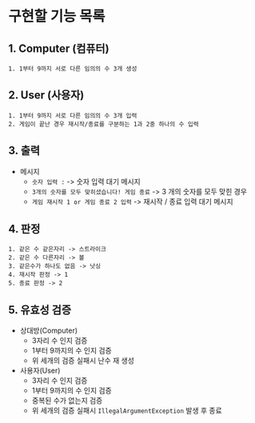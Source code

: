 # 구현할 기능 목록
## 1. Computer (컴퓨터)
    1. 1부터 9까지 서로 다른 임의의 수 3개 생성
## 2. User (사용자)
    1. 1부터 9까지 서로 다른 임의의 수 3개 입력
    2. 게임이 끝난 경우 재시작/종료를 구분하는 1과 2중 하나의 수 입력
## 3. 출력
* 메시지
  * ```숫자 입력 :``` -> 숫자 입력 대기 메시지
  * ```3개의 숫자를 모두 맞히셨습니다! 게임 종료``` -> 3 개의 숫자를 모두 맞힌 경우
  * ``게임 재시작 1 or 게임 종료 2 입력`` -> 재시작 / 종료 입력 대기 메시지
## 4. 판정
    1. 같은 수 같은자리 -> 스트라이크
    2. 같은 수 다른자리 -> 볼
    3. 같은수가 하나도 없음 -> 낫싱
    4. 재시작 판정 -> 1
    5. 종료 판정 -> 2

## 5. 유효성 검증
* 상대방(Computer)
  * 3자리 수 인지 검증
  * 1부터 9까지의 수 인지 검증
  * 위 세개의 검증 실패시 난수 재 생성
* 사용자(User)
  * 3자리 수 인지 검증
  * 1부터 9까지의 수 인지 검증
  * 중복된 수가 없는지 검증
  * 위 세개의 검증 실패시 ```IllegalArgumentException``` 발생 후 종료